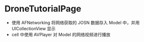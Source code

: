 # DroneTutorialPage

* 使用 AFNetworking 将网络获取的 JOSN 数据存入 Model 中，并用 UICollectionView 显示
* cell 中使用 AVPlayer 对 Model 的网络视频进行播放
